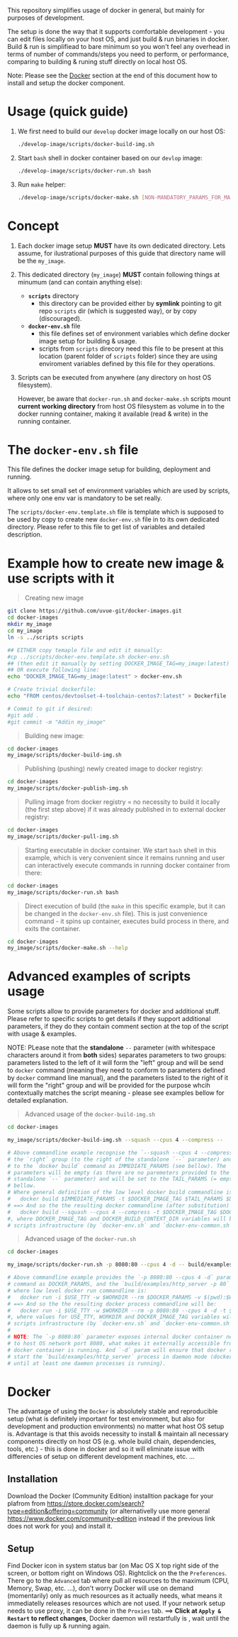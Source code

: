 This repository simplifies usage of docker in general, but mainly for purposes of development.

The setup is done the way that it supports comfortable development - you can edit files locally on your host OS, and just build & run binaries in docker. Build & run is simplifiead to bare minimum so you won't feel any overhead in terms of number of commands/steps you need to perform, or performance, comparing to building & runing stuff directly on local host OS.

Note: Please see the [Docker](#docker_inst_setup) section at the end of this document how to install and setup the docker component.

Usage (quick guide)<a name="guick_usage_guide"></a>
===================

1. We first need to build our `develop` docker image locally on our host OS:
    ```bash
    ./develop-image/scripts/docker-build-img.sh
    ```
1. Start `bash` shell in docker container based on our `devlop` image:
    ```bash
    ./develop-image/scripts/docker-run.sh bash
    ```

1. Run `make` helper:
    ```bash
    ./develop-image/scripts/docker-make.sh [NON-MANDATORY_PARAMS_FOR_MAKE]
    ```

Concept
=======

1. Each docker image setup **MUST** have its own dedicated directory. Lets assume, for ilustrational purposes of this guide that directory name will be the `my_image`.

2. This dedicated directory (`my_image`) **MUST** contain following things at minumum (and can contain anything else):
   * **`scripts`** directory
      - this directory can be provided either by **symlink** pointing to git repo `scripts` dir (which is suggested way), or by copy (discouraged).
   * **`docker-env.sh`** file
      - this file defines set of environment variables which define docker image setup for building & usage.
      - scripts from `scripts` direcory need this file to be present at this location (parent folder of `scripts` folder) since they are using enviroment variables defined by this file for they operations.

3. Scripts can be executed from anywhere (any directory on host OS filesystem).

   However, be aware that `docker-run.sh` and `docker-make.sh` scripts mount **current working directory** from host OS filesystem as volume in to the docker running container, making it available (read & write) in the running container.
   
The `docker-env.sh` file
========================

This file defines the docker image setup for building, deployment and running.

It allows to set small set of environment variables which are used by scripts, where only one env var is mandatory to be set really.

The `scripts/docker-env.template.sh` file is template which is supposed to be used by copy to create new `docker-env.sh` file in to its own dedicated directory. Please refer to this file to get list of variables and detailed description.

Example how to create new image & use scripts with it
=====================================================

> Creating new image
```bash
git clone https://github.com/uvue-git/docker-images.git
cd docker-images
mkdir my_image
cd my_image
ln -s ../scripts scripts

## EITHER copy temaple file and edit it manually:
#cp ../scripts/docker-env.template.sh docker-env.sh
## (then edit it manually by setting DOCKER_IMAGE_TAG=my_image:latest)
## OR execute following line:
echo "DOCKER_IMAGE_TAG=my_image:latest" > docker-env.sh

# Create trivial dockerfile:
echo "FROM centos/devtoolset-4-toolchain-centos7:latest" > Dockerfile

# Commit to git if desired:
#git add .
#git commit -m "Addin my_image"
```

> Building new image:
```bash
cd docker-images
my_image/scripts/docker-build-img.sh
```

> Publishing (pushing) newly created image to docker registry:
```bash
cd docker-images
my_image/scripts/docker-publish-img.sh
```

> Pulling image from docker registry = no necessity to build it locally (the first step above) if it was already published in to external docker registry:
```bash
cd docker-images
my_image/scripts/docker-pull-img.sh
```

> Starting executable in docker container. We start `bash` shell in this example, which is very convenient since it remains running and user can interactively execute commands in running docker container from there:
```bash
cd docker-images
my_image/scripts/docker-run.sh bash
```

> Direct execution of build (the `make` in this specific example, but it can be changed in the `docker-env.sh` file). This is just convenience command - it spins up container, executes build process in there, and exits the container.
```bash
cd docker-images
my_image/scripts/docker-make.sh --help
```

Advanced examples of scripts usage
==================================

Some scripts allow to provide parameters for docker and additional stuff. Please refer to specific scripts to get details if they support additional parameters, if they do they contain comment section at the top of the script with usage & examples.

NOTE: PLease note that the **standalone** `--` parameter (with whitespace characters around it from **both** sides) separates parameters to two groups: parameters listed to the left of it will form the "left" group and will be send to `docker` command (meaning they need to conform to parameters defined by `docker` command line manual), and the parameters listed to the right of it will form the "right" group and will be provided for the purpose whcih contextually matches the script meaning - please see examples bellow for detailed explanation.

> Advanced usage of the `docker-build-img.sh`
```bash
cd docker-images

my_image/scripts/docker-build-img.sh --squash --cpus 4 --compress --

# Above commandline example recognise the `--squash --cpus 4 --compress` parameters as
# the `right` group (to the right of the standalone `--` parameter) and will be sent 
# to the `docker build` command as IMMEDIATE_PARAMS (see bellow). The `right` group of
# parameters will be empty (as there are no paremeters provided to the right of the
# standalone `--` parameter) and will be set to the TAIL_PARAMS (= empty value), see
# bellow.
# Where general definition of the low level docker build commandline is:
#   docker build $IMMEDIATE_PARAMS -t $DOCKER_IMAGE_TAG $TAIL_PARAMS $DOCKER_BUILD_CONTEXT_DIR
# ==> And so the the resulting docker commandline (after substitution) will be:
#   docker build --squash --cpus 4 --compress -t $DOCKER_IMAGE_TAG $DOCKER_BUILD_CONTEXT_DIR
#, where DOCKER_IMAGE_TAG and DOCKER_BUILD_CONTEXT_DIR variables will be provided by 
# scripts infrastructure (by `docker-env.sh` and `docker-env-common.sh`).
```

> Advanced usage of the `docker-run.sh`
```bash
cd docker-images

my_image/scripts/docker-run.sh -p 8080:80 --cpus 4 -d -- build/examples/http_server -p 80

# Above commandline example provides the `-p 8080:80 --cpus 4 -d` parameters to `docker run`
# command as DOCKER_PARAMS, and the `build/examples/http_server -p 80` as the EXECUTABLE_PARAMS,
# where low level docker run commandline is:
#   docker run -i $USE_TTY -w $WORKDIR --rm $DOCKER_PARAMS -v $(pwd):$WORKDIR $DOCKER_IMAGE_TAG $EXECUTABLE_PARAMS
# ==> And so the the resulting docker process commandline will be:
#   docker run -i $USE_TTY -w $WORKDIR --rm -p 8080:80 --cpus 4 -d -t $DOCKER_IMAGE_TAG build/examples/http_server -p 80
#, where values for USE_TTY, WORKDIR and DOCKER_IMAGE_TAG variables will be provided by
# scripts infrastructure (by `docker-env.sh` and `docker-env-common.sh`)
#
# NOTE: The `-p 8080:80` parameter exposes internal docker container network port 80
# to host OS network port 8080, what makes it externally accessible from host OS where
# docker container is running. And `-d` param will ensure that docker runtime will
# start the `build/examples/http_server` process in daemon mode (docker cli won't exit
# until at least one daemon processes is running).
```

Docker <a name="docker_inst_setup"></a>
=============================

The advantage of using the `Docker` is absolutely stable and reproducible setup (what is definitely important for test environment, but also for development and production environments) no matter what host OS setup is. Advantage is that this avoids necessity to install & maintain all necessary components directly on host OS (e.g. whole build chain, dependencies, tools, etc.) - this is done in docker and so it will eliminate issue with differencies of setup on different development machines, etc. ... 

## Installation
Download the Docker (Community Edition) installtion package for your plafrom from https://store.docker.com/search?type=edition&offering=community (or alternativelly use more general https://www.docker.com/community-edition instead if the previous link does not work for you) and install it.

## Setup
Find Docker icon in system status bar (on Mac OS X top right side of the screen, or bottom right on Windows OS). Rightclick on the the `Preferences`. There go to the `Advanced` tab where pull all resources to the maximum (CPU, Memory, Swap, etc. ...), don't worry Docker will use on demand (momentarily) only as much resources as it actually needs, what means it immediatelly releases resources which are not used.
If your network setup needs to use proxy, it can be done in the `Proxies` tab.
==> **Click at `Apply & Restart` to reflect changes**, Docker daemon will restartfully is 
, wait until the daemon is fully up & running again.

